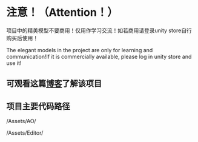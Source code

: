 # 注意！（Attention！）
项目中的精美模型不要商用！仅用作学习交流！如若商用请登录unity store自行购买后使用！

The elegant models in the project are only for learning and communication!If it is commercially available, please log in unity store and use it!

## 可观看这篇[博客](https://www.legendsmb.com/2020/05/10/SAO/#more)了解该项目


## 项目主要代码路径
/Assets/AO/

/Assets/Editor/

